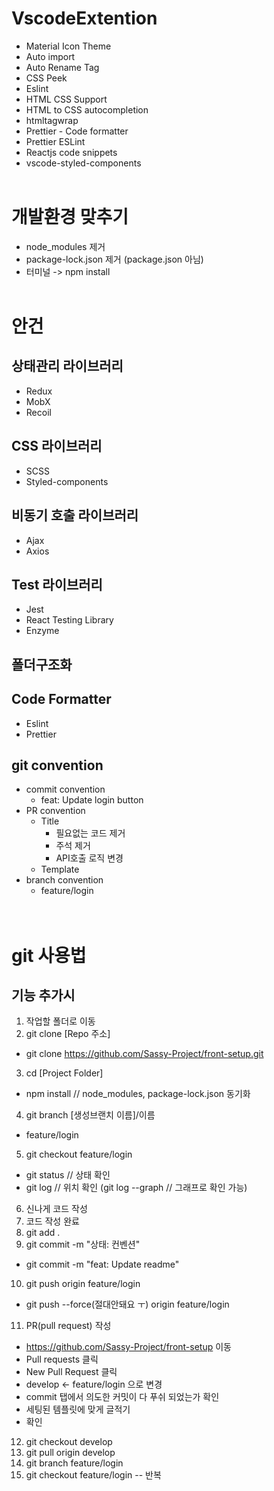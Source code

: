 # VscodeExtention

- Material Icon Theme
- Auto import
- Auto Rename Tag
- CSS Peek
- Eslint
- HTML CSS Support
- HTML to CSS autocompletion
- htmltagwrap
- Prettier - Code formatter
- Prettier ESLint
- Reactjs code snippets
- vscode-styled-components
  <br />
  <br />

# 개발환경 맞추기

- node_modules 제거
- package-lock.json 제거 (package.json 아님)
- 터미널 -> npm install
  <br/>
  <br/>
# 안건
## 상태관리 라이브러리
- Redux
- MobX
- Recoil
## CSS 라이브러리
- SCSS
- Styled-components
## 비동기 호출 라이브러리
- Ajax
- Axios
## Test 라이브러리
- Jest
- React Testing Library
- Enzyme
## 폴더구조화
## Code Formatter
- Eslint
- Prettier
## git convention
- commit convention
  - feat: Update login button
- PR convention
  - Title
      - 필요없는 코드 제거
      - 주석 제거
      - API호출 로직 변경
  - Template
- branch convention
  - feature/login
  <br/>
  <br/>
# git 사용법
## 기능 추가시
1. 작업할 폴더로 이동
2. git clone [Repo 주소]
  - git clone https://github.com/Sassy-Project/front-setup.git
3. cd [Project Folder]
  - npm install // node_modules, package-lock.json 동기화
4. git branch [생성브랜치 이름]/이름
  - feature/login
5. git checkout feature/login
  - git status // 상태 확인
  - git log // 위치 확인 (git log --graph // 그래프로 확인 가능)
6. 신나게 코드 작성
7. 코드 작성 완료
8. git add .
9. git commit -m "상태: 컨벤션"
  - git commit -m "feat: Update readme"
10. git push origin feature/login
  - git push --force(절대안돼요 ㅜ) origin feature/login 
11. PR(pull request) 작성
  - https://github.com/Sassy-Project/front-setup 이동
  - Pull requests 클릭
  - New Pull Request 클릭
  - develop <- feature/login 으로 변경
  - commit 탭에서 의도한 커밋이 다 푸쉬 되었는가 확인
  - 세팅된 템플릿에 맞게 글적기
  - 확인
12. git checkout develop
13. git pull origin develop
14. git branch feature/login
15. git checkout feature/login -- 반복